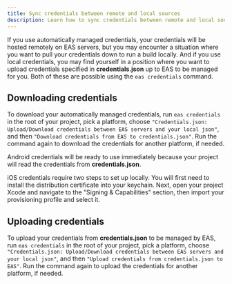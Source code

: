 ```yaml
---
title: Sync credentials between remote and local sources
description: Learn how to sync credentials between remote and local sources.
---
```


If you use automatically managed credentials, your credentials will be hosted remotely on EAS servers, but you may encounter a situation where you want to pull your credentials down to run a build locally. And if you use local credentials, you may find yourself in a position where you want to upload credentials specified in **credentials.json** up to EAS to be managed for you. Both of these are possible using the `eas credentials` command.

## Downloading credentials

To download your automatically managed credentials, run `eas credentials` in the root of your project, pick a platform, choose `"Credentials.json: Upload/Download credentials between EAS servers and your local json"`, and then `"Download credentials from EAS to credentials.json"`. Run the command again to download the credentials for another platform, if needed.

Android credentials will be ready to use immediately because your project will read the credentials from **credentials.json**.

iOS credentials require two steps to set up locally. You will first need to install the distribution certificate into your keychain. Next, open your project Xcode and navigate to the "Signing & Capabilities" section, then import your provisioning profile and select it.

## Uploading credentials

To upload your credentials from **credentials.json** to be managed by EAS, run `eas credentials` in the root of your project, pick a platform, choose `"Credentials.json: Upload/Download credentials between EAS servers and your local json"`, and then `"Upload credentials from credentials.json to EAS"`. Run the command again to upload the credentials for another platform, if needed.